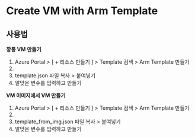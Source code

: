 # Create VM with Arm Template


## 사용법
<b>깡통 VM 만들기</b>
<ol>
    <li>Azure Portal > [ + 리소스 만들기 ] > Template 검색 > Arm Template 만들기<li>
    <li>template.json 파일 복사 > 붙여넣기</li>
    <li>알맞은 변수를 입력하고 만들기</li>
</ol>

<b>VM 이미지에서 VM 만들기</b>
<ol>
    <li>Azure Portal > [ + 리소스 만들기 ] > Template 검색 > Arm Template 만들기<li>
    <li>template_from_img.json 파일 복사 > 붙여넣기</li>
    <li>알맞은 변수를 입력하고 만들기</li>
</ol>